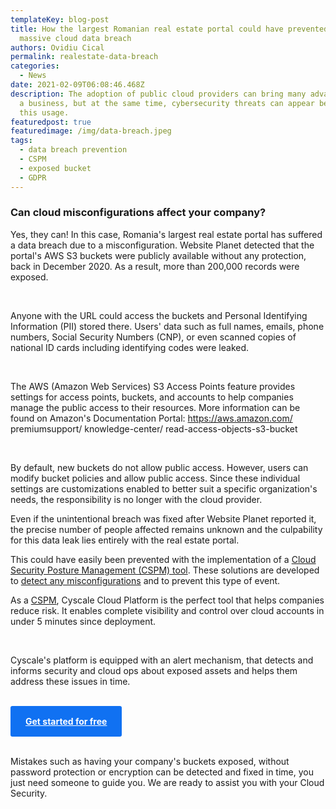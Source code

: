 ```yaml
---
templateKey: blog-post
title: How the largest Romanian real estate portal could have prevented a
  massive cloud data breach
authors: Ovidiu Cical
permalink: realestate-data-breach
categories: 
  - News
date: 2021-02-09T06:08:46.468Z
description: The adoption of public cloud providers can bring many advantages to
  a business, but at the same time, cybersecurity threats can appear because of
  this usage.
featuredpost: true
featuredimage: /img/data-breach.jpeg
tags:
  - data breach prevention
  - CSPM
  - exposed bucket
  - GDPR
---
```

### Can cloud misconfigurations affect your company?

Yes, they can! In this case, Romania's largest real estate portal has suffered a data breach due to a misconfiguration. Website Planet detected that the portal's AWS S3 buckets were publicly available without any protection, back in December 2020. As a result, more than 200,000 records were exposed.

<br/>
 
Anyone with the URL could access the buckets and Personal Identifying Information (PII) stored there. Users' data such as full names, emails, phone numbers, Social Security Numbers (CNP), or even scanned copies of national ID cards including identifying codes were leaked.

<br/>

The AWS (Amazon Web Services) S3 Access Points feature provides settings for access points, buckets, and accounts to help companies manage the public access to their resources. More information can be found on Amazon's Documentation Portal:
 https://aws.amazon.com/
 premiumsupport/
knowledge-center/
read-access-objects-s3-bucket

<br/>

By default, new buckets do not allow public access. However, users can modify bucket policies and allow public access. Since these individual settings are customizations enabled to better suit a specific organization's needs, the responsibility is no longer with the cloud provider.

Even if the unintentional breach was fixed after Website Planet reported it, the precise number of people affected remains unknown and the culpability for this data leak lies entirely with the real estate portal.

This could have easily been prevented with the implementation of a [Cloud Security Posture Management (CSPM) tool](https://cyscale.com/products/cloud-security-posture-management/). These solutions are developed to [detect any misconfigurations](https://cyscale.com/use-cases/cloud-misconfigurations/) and to prevent this type of event.

As a [CSPM](https://cyscale.com/blog/cloud-security-posture-management-cspm-guide/), Cyscale Cloud Platform is the perfect tool that helps companies reduce risk. It enables complete visibility and control over cloud accounts in under 5 minutes since deployment.

<br/>

Cyscale's platform is equipped with an alert mechanism, that detects and informs security and cloud ops about exposed assets and helps them address these issues in time.

<br/>

<style>
.register-cta {
display: inline-block;
margin: 0 auto;
font-weight: bold;
text-align: center;
color: rgb(255, 255, 255);
border-radius: 0.1875rem;
background-color: rgb(16, 113, 242);
padding: 1rem 1.5rem;
}
</style>

<div class="row pb-4 pb-4">
<a class="register-cta" href="https://app.cyscale.com/#/register">Get started for free</a>
</div>

<br/>

Mistakes such as having your company's buckets exposed, without password protection or encryption can be detected and fixed in time, you just need someone to guide you. We are ready to assist you with your Cloud Security.

<br/>
<br/>